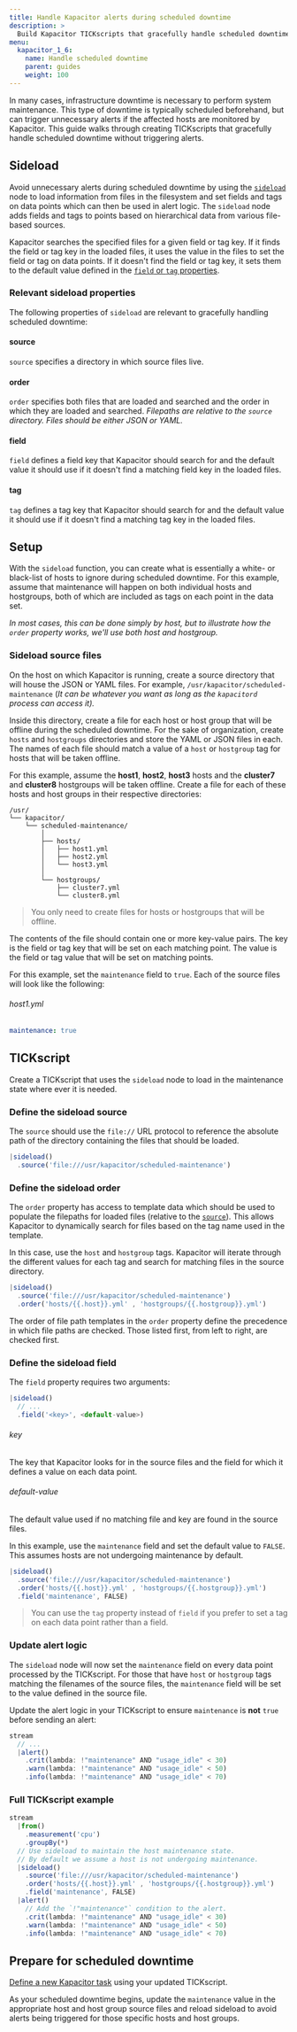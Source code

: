 ```yaml
---
title: Handle Kapacitor alerts during scheduled downtime
description: >
  Build Kapacitor TICKscripts that gracefully handle scheduled downtime without triggering unnecessary alerts.
menu:
  kapacitor_1_6:
    name: Handle scheduled downtime
    parent: guides
    weight: 100
---
```


In many cases, infrastructure downtime is necessary to perform system maintenance.
This type of downtime is typically scheduled beforehand, but can trigger unnecessary
alerts if the affected hosts are monitored by Kapacitor.
This guide walks through creating TICKscripts that gracefully handle scheduled downtime
without triggering alerts.

## Sideload
Avoid unnecessary alerts during scheduled downtime by using the
[`sideload`](/kapacitor/v1.6/nodes/sideload_node) node to load information from
files in the filesystem and set fields and tags on data points which can then be used in alert logic.
The `sideload` node adds fields and tags to points based on hierarchical data
from various file-based sources.

Kapacitor searches the specified files for a given field or tag key.
If it finds the field or tag key in the loaded files, it uses the value in the files to
set the field or tag on data points.
If it doesn't find the field or tag key, it sets them to the default value defined
in the [`field` or `tag` properties](#field).

### Relevant sideload properties
The following properties of `sideload` are relevant to gracefully handling scheduled downtime:

#### source
`source` specifies a directory in which source files live.

#### order
`order` specifies both files that are loaded and searched and the order
in which they are loaded and searched.
_Filepaths are relative to the `source` directory.
Files should be either JSON or YAML._

#### field
`field` defines a field key that Kapacitor should search for and the default value
it should use if it doesn't find a matching field key in the loaded files.

#### tag
`tag` defines a tag key that Kapacitor should search for and the default value
it should use if it doesn't find a matching tag key in the loaded files.


## Setup
With the `sideload` function, you can create what is essentially a white- or
black-list of hosts to ignore during scheduled downtime.
For this example, assume that maintenance will happen on both individual hosts
and hostgroups, both of which are included as tags on each point in the data set.

_In most cases, this can be done simply by host, but to illustrate how the `order`
property works, we'll use both host and hostgroup._

### Sideload source files
On the host on which Kapacitor is running, create a source directory that will
house the JSON or YAML files.
For example, `/usr/kapacitor/scheduled-maintenance`
(_It can be whatever you want as long as the `kapacitord` process can access it)._

Inside this directory, create a file for each host or host group that will be
offline during the scheduled downtime.
For the sake of organization, create `hosts` and `hostgroups` directories
and store the YAML or JSON files in each.
The names of each file should match a value of a `host` or `hostgroup` tag
for hosts that will be taken offline.

For this example, assume the **host1**, **host2**, **host3** hosts and the
**cluster7** and **cluster8** hostgroups will be taken offline.
Create a file for each of these hosts and host groups in their respective directories:

```
/usr/
└── kapacitor/
    └── scheduled-maintenance/
        │
        ├── hosts/
        │   ├── host1.yml
        │   ├── host2.yml
        │   └── host3.yml
        │
        └── hostgroups/
            ├── cluster7.yml
            └── cluster8.yml
```

> You only need to create files for hosts or hostgroups that will be offline.

The contents of the file should contain one or more key-value pairs.
The key is the field or tag key that will be set on each matching point.
The value is the field or tag value that will be set on matching points.

For this example, set the `maintenance` field to `true`.
Each of the source files will look like the following:

###### host1.yml
```yaml
maintenance: true
```

## TICKscript
Create a TICKscript that uses the `sideload` node to load in the maintenance state where ever it is needed.

### Define the sideload source
The `source` should use the `file://` URL protocol to reference the absolute path
of the directory containing the files that should be loaded.

```js
|sideload()
  .source('file:///usr/kapacitor/scheduled-maintenance')
```

### Define the sideload order
The `order` property has access to template data which should be used to populate
the filepaths for loaded files (relative to the [`source`](#define-the-sideload-source)).
This allows Kapacitor to dynamically search for files based on the tag name used in the template.

In this case, use the `host` and `hostgroup` tags.
Kapacitor will iterate through the different values for each tag and search for
matching files in the source directory.

```js
|sideload()
  .source('file:///usr/kapacitor/scheduled-maintenance')
  .order('hosts/{{.host}}.yml' , 'hostgroups/{{.hostgroup}}.yml')
```

The order of file path templates in the `order` property define
the precedence in which file paths are checked.
Those listed first, from left to right, are checked first.

### Define the sideload field
The `field` property requires two arguments:

```js
|sideload()
  // ...
  .field('<key>', <default-value>)
```

###### key
The key that Kapacitor looks for in the source files and the field for which it
defines a value on each data point.

###### default-value
The default value used if no matching file and key are found in the source files.

In this example, use the `maintenance` field and set the default value to `FALSE`.
This assumes hosts are not undergoing maintenance by default.

```js
|sideload()
  .source('file:///usr/kapacitor/scheduled-maintenance')
  .order('hosts/{{.host}}.yml' , 'hostgroups/{{.hostgroup}}.yml')
  .field('maintenance', FALSE)
```

> You can use the `tag` property instead of `field` if you prefer to set a tag
> on each data point rather than a field.

### Update alert logic
The `sideload` node will now set the `maintenance` field on every data point processed by the TICKscript.
For those that have `host` or `hostgroup` tags matching the filenames of the source files,
the `maintenance` field will be set to the value defined in the source file.

Update the alert logic in your TICKscript to ensure `maintenance` is **not** `true`
before sending an alert:

```js
stream
  // ...
  |alert()
    .crit(lambda: !"maintenance" AND "usage_idle" < 30)
    .warn(lambda: !"maintenance" AND "usage_idle" < 50)
    .info(lambda: !"maintenance" AND "usage_idle" < 70)
```

### Full TICKscript example
```js
stream
  |from()
    .measurement('cpu')
    .groupBy(*)
  // Use sideload to maintain the host maintenance state.
  // By default we assume a host is not undergoing maintenance.
  |sideload()
    .source('file:///usr/kapacitor/scheduled-maintenance')
    .order('hosts/{{.host}}.yml' , 'hostgroups/{{.hostgroup}}.yml')
    .field('maintenance', FALSE)
  |alert()
    // Add the `!"maintenance"` condition to the alert.
    .crit(lambda: !"maintenance" AND "usage_idle" < 30)
    .warn(lambda: !"maintenance" AND "usage_idle" < 50)        
    .info(lambda: !"maintenance" AND "usage_idle" < 70)
```

## Prepare for scheduled downtime
[Define a new Kapacitor task](/kapacitor/v1.6/working/cli_client/#tasks-and-task-templates) using your updated TICKscript.

As your scheduled downtime begins, update the `maintenance` value in the appropriate
host and host group source files and reload sideload to avoid alerts being triggered
for those specific hosts and host groups.
